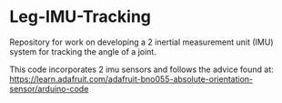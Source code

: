 # Leg-IMU-Tracking
Repository for work on developing a 2 inertial measurement unit (IMU) system for tracking the angle of a joint.

This code incorporates 2 imu sensors and follows the advice found at: 
https://learn.adafruit.com/adafruit-bno055-absolute-orientation-sensor/arduino-code

